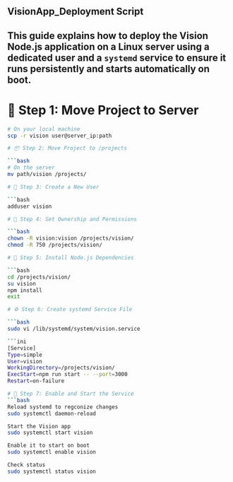 ## VisionApp_Deployment Script
This guide explains how to deploy the **Vision** Node.js application on a Linux server using a dedicated user and a `systemd` service to ensure it runs persistently and starts automatically on boot.
---

# 📁 Step 1: Move Project to Server

```bash
# On your local machine
scp -r vision user@server_ip:path

# 📦 Step 2: Move Project to /projects

```bash
# On the server
mv path/vision /projects/

# 👤 Step 3: Create a New User

```bash
adduser vision

# 🔐 Step 4: Set Ownership and Permissions

```bash
chown -R vision:vision /projects/vision/
chmod -R 750 /projects/vision/

# 📂 Step 5: Install Node.js Dependencies

```bash
cd /projects/vision/
su vision
npm install
exit

# ⚙️ Step 6: Create systemd Service File

```bash
sudo vi /lib/systemd/system/vision.service

```ini
[Service]
Type=simple
User=vision
WorkingDirectory=/projects/vision/
ExecStart=npm run start -- --port=3000
Restart=on-failure

# 🔄 Step 7: Enable and Start the Service
```bash
Reload systemd to regconize changes
sudo systemctl daemon-reload

Start the Vision app
sudo systemctl start vision

Enable it to start on boot
sudo systemctl enable vision

Check status
sudo systemctl status vision
